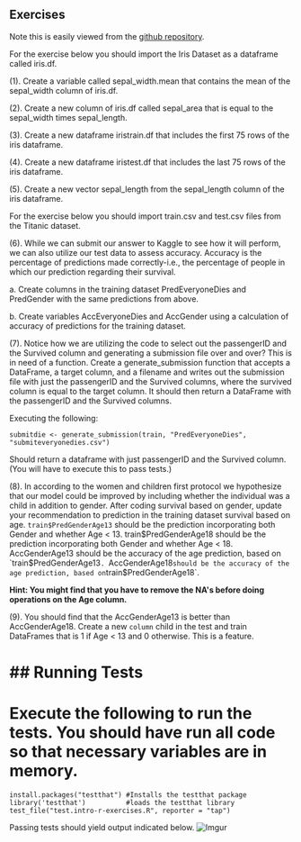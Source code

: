 ## Exercises
Note this is easily viewed from the [github repository](https://github.com/techfundamentals-fall2017/hm-05-starter).

For the exercise below you should import the Iris Dataset as a dataframe called iris.df.

(1). Create a variable called sepal_width.mean that contains the mean of the sepal_width column of iris.df.

(2). Create a new column of iris.df called sepal_area that is equal to the sepal_width times sepal_length.

(3). Create a new dataframe iristrain.df that includes the first 75 rows of the iris dataframe.

(4). Create a new dataframe iristest.df that includes the last 75 rows of the iris dataframe.

(5). Create a new vector sepal_length from the sepal_length column of the iris dataframe.

For the exercise below you should import train.csv and test.csv files from the Titanic dataset.

(6). While we can submit our answer to Kaggle to see how it will perform, we can also utilize our test data to assess accuracy. Accuracy is the percentage of predictions made correctly-i.e., the percentage of people in which our prediction regarding their survival.

a. Create columns in the training dataset PredEveryoneDies and PredGender with the same predictions from above.

b. Create variables AccEveryoneDies and AccGender using a calculation of accuracy of predictions for the training dataset.

(7). Notice how we are utilizing the code to select out the passengerID and the Survived column and generating a submission file over and over? This is in need of a function. Create a generate_submission function that accepts a DataFrame, a target column, and a filename and writes out the submission file with just the passengerID and the Survived columns, where the survived column is equal to the target column. It should then return a DataFrame with the passengerID and the Survived columns.

Executing the following: 

`submitdie <- generate_submission(train, "PredEveryoneDies", "submiteveryonedies.csv")`

Should return a dataframe with just passengerID and the Survived column. (You will have to execute this to pass tests.)

(8). In according to the women and children first protocol we hypothesize that our model could be improved by including whether the individual was a child in addition to gender. After coding survival based on gender, update your recommendation to prediction in the training dataset survival based on age. `train$PredGenderAge13` should be the prediction incorporating both Gender and whether Age < 13. train$PredGenderAge18 should be the prediction incorporating both Gender and whether Age < 18. AccGenderAge13 should be the accuracy of the age prediction, based on `train$PredGenderAge13`. `AccGenderAge18` should be the accuracy of the age prediction, based on `train$PredGenderAge18`.

**Hint: You might find that you have to remove the NA's before doing operations on the Age column.**

(9). You should find that the AccGenderAge13 is better than AccGenderAge18. Create a new `column` child in the test and train DataFrames that is 1 if Age < 13 and 0 otherwise. This is a feature.

# ## Running Tests
# Execute the following to run the tests.  You should have run all code so that necessary variables are in memory.
```
install.packages("testthat") #Installs the testthat package
library('testthat')          #loads the testthat library
test_file("test.intro-r-exercises.R", reporter = "tap")
```

  Passing tests should yield output indicated below.
![Imgur](http://i.imgur.com/MaTxeLg.png)
